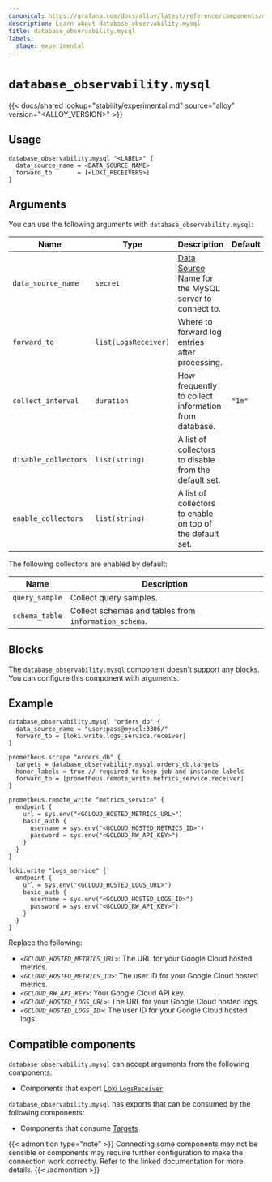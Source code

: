 ```yaml
---
canonical: https://grafana.com/docs/alloy/latest/reference/components/database_observability.mysql/
description: Learn about database_observability.mysql
title: database_observability.mysql
labels:
  stage: experimental
---
```


# `database_observability.mysql`

{{< docs/shared lookup="stability/experimental.md" source="alloy" version="<ALLOY_VERSION>" >}}

## Usage

```alloy
database_observability.mysql "<LABEL>" {
  data_source_name = <DATA_SOURCE_NAME>
  forward_to       = [<LOKI_RECEIVERS>]
}
```

## Arguments

You can use the following arguments with `database_observability.mysql`:

| Name                 | Type                 | Description                                               | Default | Required |
| -------------------- | -------------------- | --------------------------------------------------------- | ------- | -------- |
| `data_source_name`   | `secret`             | [Data Source Name][] for the MySQL server to connect to.  |         | yes      |
| `forward_to`         | `list(LogsReceiver)` | Where to forward log entries after processing.            |         | yes      |
| `collect_interval`   | `duration`           | How frequently to collect information from database.      | `"1m"`  | no       |
| `disable_collectors` | `list(string)`       | A list of collectors to disable from the default set.     |         | no       |
| `enable_collectors`  | `list(string)`       | A list of collectors to enable on top of the default set. |         | no       |

The following collectors are enabled by default:

| Name           | Description                                           |
| -------------- | ----------------------------------------------------- |
| `query_sample` | Collect query samples.                                |
| `schema_table` | Collect schemas and tables from `information_schema`. |

## Blocks

The `database_observability.mysql` component doesn't support any blocks. You can configure this component with arguments.

## Example

```alloy
database_observability.mysql "orders_db" {
  data_source_name = "user:pass@mysql:3306/"
  forward_to = [loki.write.logs_service.receiver]
}

prometheus.scrape "orders_db" {
  targets = database_observability.mysql.orders_db.targets
  honor_labels = true // required to keep job and instance labels
  forward_to = [prometheus.remote_write.metrics_service.receiver]
}

prometheus.remote_write "metrics_service" {
  endpoint {
    url = sys.env("<GCLOUD_HOSTED_METRICS_URL>")
    basic_auth {
      username = sys.env("<GCLOUD_HOSTED_METRICS_ID>")
      password = sys.env("<GCLOUD_RW_API_KEY>")
    }
  }
}

loki.write "logs_service" {
  endpoint {
    url = sys.env("<GCLOUD_HOSTED_LOGS_URL>")
    basic_auth {
      username = sys.env("<GCLOUD_HOSTED_LOGS_ID>")
      password = sys.env("<GCLOUD_RW_API_KEY>")
    }
  }
}
```

Replace the following:

- _`<GCLOUD_HOSTED_METRICS_URL>`_: The URL for your Google Cloud hosted metrics.
- _`<GCLOUD_HOSTED_METRICS_ID>`_: The user ID for your Google Cloud hosted metrics.
- _`<GCLOUD_RW_API_KEY>`_: Your Google Cloud API key.
- _`<GCLOUD_HOSTED_LOGS_URL>`_: The URL for your Google Cloud hosted logs.
- _`<GCLOUD_HOSTED_LOGS_ID>`_: The user ID for your Google Cloud hosted logs.

[Data Source Name]: https://github.com/go-sql-driver/mysql#dsn-data-source-name

<!-- START GENERATED COMPATIBLE COMPONENTS -->

## Compatible components

`database_observability.mysql` can accept arguments from the following components:

- Components that export [Loki `LogsReceiver`](../../../compatibility/#loki-logsreceiver-exporters)

`database_observability.mysql` has exports that can be consumed by the following components:

- Components that consume [Targets](../../../compatibility/#targets-consumers)

{{< admonition type="note" >}}
Connecting some components may not be sensible or components may require further configuration to make the connection work correctly.
Refer to the linked documentation for more details.
{{< /admonition >}}

<!-- END GENERATED COMPATIBLE COMPONENTS -->
